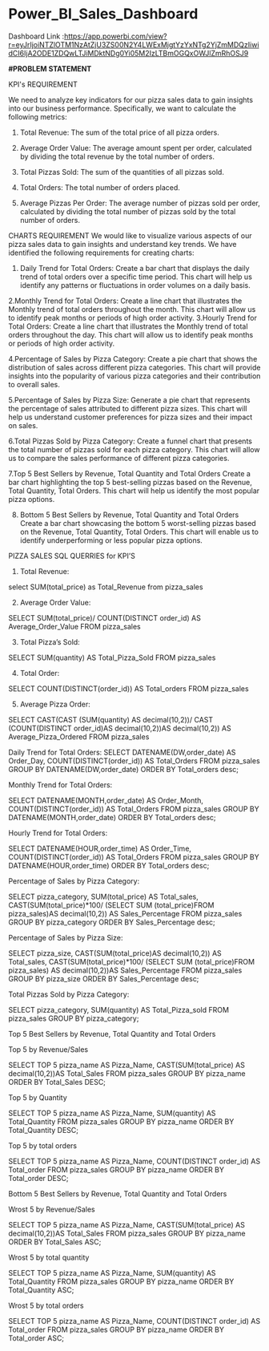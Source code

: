 # Power_BI_Sales_Dashboard

Dashboard Link :https://app.powerbi.com/view?r=eyJrIjoiNTZlOTM1NzAtZjU3ZS00N2Y4LWExMjgtYzYxNTg2YjZmMDQzIiwidCI6IjA2ODE1ZDQwLTJiMDktNDg0Yi05M2IzLTBmOGQxOWJlZmRhOSJ9

**#PROBLEM STATEMENT**

KPI's REQUIREMENT

We need to analyze key indicators for our pizza sales data to gain insights into our business performance. Specifically, we want to calculate the following metrics:

1. Total Revenue: The sum of the total price of all pizza orders.

2. Average Order Value: The average amount spent per order, calculated by dividing the total revenue by the total number of orders.

3. Total Pizzas Sold: The sum of the quantities of all pizzas sold.

4. Total Orders: The total number of orders placed.

5. Average Pizzas Per Order: The average number of pizzas sold per order, calculated by dividing the total number of pizzas sold by the total number of orders.

CHARTS REQUIREMENT
We would like to visualize various aspects of our pizza sales data to gain insights and understand key trends. We have identified the following requirements for creating charts:

1. Daily Trend for Total Orders:
Create a bar chart that displays the daily trend of total orders over a specific time period. This chart will help us identify any patterns or fluctuations in order volumes on a daily basis.

2.Monthly Trend for Total Orders:
Create a line chart that illustrates the Monthly trend of total orders throughout the month. This chart will allow us to identify peak months or periods of high order activity.
3.Hourly Trend for Total Orders:
Create a line chart that illustrates the Monthly trend of total orders throughout the day. This chart will allow us to identify peak months or periods of high order activity.

4.Percentage of Sales by Pizza Category:
Create a pie chart that shows the distribution of sales across different pizza categories. This chart will provide insights into the popularity of various pizza categories and their contribution to overall sales.

5.Percentage of Sales by Pizza Size:
Generate a pie chart that represents the percentage of sales attributed to different pizza sizes. This chart will help us understand customer preferences for pizza sizes and their impact on sales.

6.Total Pizzas Sold by Pizza Category:
Create a funnel chart that presents the total number of pizzas sold for each pizza category. This chart will allow us to compare the sales performance of different pizza categories.

7.Top 5 Best Sellers by Revenue, Total Quantity and Total Orders
Create a bar chart highlighting the top 5 best-selling pizzas based on the Revenue, Total Quantity, Total Orders. This chart will help us identify the most popular pizza options.

8. Bottom 5 Best Sellers by Revenue, Total Quantity and Total Orders
Create a bar chart showcasing the bottom 5 worst-selling pizzas based on the Revenue, Total Quantity, Total Orders. This chart will enable us to identify underperforming or less popular pizza options.

PIZZA SALES SQL QUERRIES for KPI’S

1.	Total Revenue:

select SUM(total_price) as Total_Revenue from pizza_sales
 
2.	Average Order Value:

SELECT SUM(total_price)/ COUNT(DISTINCT order_id) AS Average_Order_Value FROM pizza_sales
 
3.	Total Pizza’s Sold:

SELECT SUM(quantity) AS Total_Pizza_Sold FROM pizza_sales

4.	Total Order:

SELECT COUNT(DISTINCT(order_id)) AS Total_orders FROM pizza_sales

5.	Average Pizza Order:

SELECT CAST(CAST (SUM(quantity) AS decimal(10,2))/ CAST (COUNT(DISTINCT order_id)AS decimal(10,2))AS decimal(10,2)) AS Average_Pizza_Ordered FROM pizza_sales

Daily Trend for Total Orders:
SELECT DATENAME(DW,order_date) AS Order_Day,
COUNT(DISTINCT(order_id)) AS Total_Orders FROM pizza_sales
GROUP BY DATENAME(DW,order_date)
ORDER BY Total_orders desc; 

Monthly Trend for Total Orders:

SELECT DATENAME(MONTH,order_date) AS Order_Month,
COUNT(DISTINCT(order_id)) AS Total_Orders FROM pizza_sales
GROUP BY DATENAME(MONTH,order_date) ORDER BY Total_orders desc;

Hourly Trend for Total Orders:

SELECT DATENAME(HOUR,order_time) AS Order_Time,
COUNT(DISTINCT(order_id)) AS Total_Orders FROM pizza_sales
GROUP BY DATENAME(HOUR,order_time) ORDER BY Total_orders desc;
 
Percentage of Sales by Pizza Category:

SELECT pizza_category, 
SUM(total_price) AS Total_sales, 
CAST(SUM(total_price)*100/
(SELECT SUM (total_price)FROM pizza_sales)AS decimal(10,2)) AS Sales_Percentage
FROM pizza_sales
GROUP BY pizza_category
ORDER BY Sales_Percentage desc;

Percentage of Sales by Pizza Size:

SELECT pizza_size, 
CAST(SUM(total_price)AS decimal(10,2)) AS Total_sales, 
CAST(SUM(total_price)*100/
(SELECT SUM (total_price)FROM pizza_sales) AS decimal(10,2))AS Sales_Percentage
FROM pizza_sales
GROUP BY pizza_size
ORDER BY Sales_Percentage desc;

Total Pizzas Sold by Pizza Category:

SELECT pizza_category, SUM(quantity) AS Total_Pizza_sold FROM pizza_sales
GROUP BY pizza_category;

Top 5 Best Sellers by Revenue, Total Quantity and Total Orders

Top 5 by Revenue/Sales

SELECT TOP 5 pizza_name AS Pizza_Name, 
CAST(SUM(total_price) AS decimal(10,2))AS Total_Sales FROM pizza_sales
GROUP BY pizza_name
ORDER BY Total_Sales DESC;

Top 5 by Quantity

SELECT TOP 5 pizza_name AS Pizza_Name, 
SUM(quantity) AS Total_Quantity FROM pizza_sales
GROUP BY pizza_name
ORDER BY Total_Quantity DESC;

Top 5 by total orders

SELECT TOP 5 pizza_name AS Pizza_Name, COUNT(DISTINCT order_id) AS Total_order FROM pizza_sales
GROUP BY pizza_name
ORDER BY Total_order DESC; 

Bottom 5 Best Sellers by Revenue, Total Quantity and Total Orders

Wrost 5 by Revenue/Sales

SELECT TOP 5 pizza_name AS Pizza_Name, 
CAST(SUM(total_price) AS decimal(10,2))AS Total_Sales FROM pizza_sales
GROUP BY pizza_name
ORDER BY Total_Sales ASC;

Wrost 5 by total quantity

SELECT TOP 5 pizza_name AS Pizza_Name, 
SUM(quantity) AS Total_Quantity FROM pizza_sales
GROUP BY pizza_name
ORDER BY Total_Quantity ASC;
 
Wrost 5 by total orders

SELECT TOP 5 pizza_name AS Pizza_Name, 
COUNT(DISTINCT order_id) AS Total_order FROM pizza_sales
GROUP BY pizza_name
ORDER BY Total_order ASC;
 
